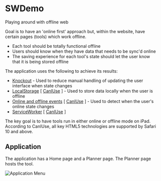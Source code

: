 # SWDemo
Playing around with offline web

Goal is to have an 'online first' approach but, within the website, have certain pages (tools) which work offline.

* Each tool should be totally functional offline
* Users should know when they have data that needs to be sync'd online
* The saving experience for each tool's state should let the user know that it is being stored offline

The application uses the following to achieve its results:

* [Knockout](https://knockoutjs.com) - Used to reduce manual handling of updating the user interface when state changes
* [LocalStorage](https://developer.mozilla.org/en-US/docs/Web/API/Window/localStorage) [ [CanIUse](https://caniuse.com/#search=localStorage) ] - Used to store data locally when the user is offline
* [Online and offline events](https://developer.mozilla.org/en-US/docs/Web/API/NavigatorOnLine/Online_and_offline_events) [ [CanIUse](https://caniuse.com/#search=online) ] - Used to detect when the user's online state changes
* [ServiceWorker](https://developer.mozilla.org/en-US/docs/Web/API/ServiceWorker) [ [CanIUse](https://caniuse.com/#search=ServiceWorkers) ]

The key goal is to have tools run in either online or offline mode on iPad.  According to CanIUse, all key HTML5 technologies are supported by Safari 10 and above.

## Application

The application has a Home page and a Planner page.  The Planner page hosts the tool.

![Application Menu](/blob/master/images/application-menu.jpg "Application Menu")